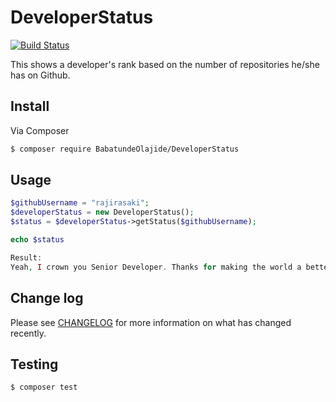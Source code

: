 # DeveloperStatus

[![Build Status](https://travis-ci.com/babs100/DeveloperStatus.svg?branch=master)](https://travis-ci.com/babs100/DeveloperStatus)

This shows a developer's rank based on the number of repositories he/she has on Github. 

## Install

Via Composer

``` bash
$ composer require BabatundeOlajide/DeveloperStatus
```

## Usage

``` php
$githubUsername = "rajirasaki";
$developerStatus = new DeveloperStatus();
$status = $developerStatus->getStatus($githubUsername);

echo $status

Result:
Yeah, I crown you Senior Developer. Thanks for making the world a better place
```

## Change log

Please see [CHANGELOG](CHANGELOG.md) for more information on what has changed recently.

## Testing

``` bash
$ composer test
```

